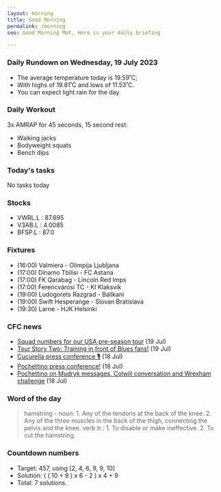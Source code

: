```yaml
---
layout: morning
title: Good Morning
permalink: /morning
seo: Good Morning Mat, Here is your daily briefing

---
```


<!-- weather_marker starts -->
### Daily Rundown on Wednesday, 19 July 2023

- The average temperature today is 19.59˚C;
- With highs of 19.81˚C and lows of 11.53˚C.
- You can expect light rain for the day.

<!-- weather_marker ends -->

### Daily Workout
<!-- workout_marker starts -->
3x AMRAP for 45 seconds, 15 second rest:

- Walking jacks
- Bodyweight squats
- Bench dips

<!-- workout_marker ends -->

### Today's tasks
<!-- task_marker starts -->
No tasks today
<!-- task_marker ends -->

### Stocks

<!-- stocks_marker starts -->

- VWRL.L : 87.695
- V3AB.L : 4.0085
- BFSP.L : 87.0

<!-- stocks_marker ends -->

### Fixtures

<!-- sports_marker starts -->

<ul>
<li>(16:00) Valmiera - Olimpija Ljubljana</li>
<li>(17:00) Dinamo Tbilisi - FC Astana</li>
<li>(17:00) FK Qarabag - Lincoln Red Imps</li>
<li>(17:00) Ferencvárosi TC - KI Klaksvík</li>
<li>(19:00) Ludogorets Razgrad - Ballkani</li>
<li>(19:00) Swift Hesperange - Slovan Bratislava</li>
<li>(19:30) Larne - HJK Helsinki</li>
</ul>

<!-- sports_marker ends -->

### CFC news

<!-- cfc_marker starts -->
- [Squad numbers for our USA pre-season tour](https://chelseafc.com/en/news/article/squad-numbers-for-our-usa-pre-season-tour) (19 Jul)
- [Tour Story Two: Training in front of Blues fans!](https://chelseafc.com/en/news/article/tour-story-two-training-in-front-of-blues-fans) (19 Jul)
- [Cucurella press conference 🎙️](https://chelseafc.com/en/video/marc-cucurella-press-conference) (18 Jul)
- [Pochettino press conference!](https://chelseafc.com/en/video/mauricio-pochettino-press-conference) (18 Jul)
- [Pochettino on Mudryk messages, Colwill conversation and Wrexham challenge](https://chelseafc.com/en/news/article/pochettino-on-mudryk-messages-colwill-conversation-and-wrexham-challenge) (18 Jul)

<!-- cfc_marker ends -->

### Word of the day
<!-- word_marker starts -->

 > hamstring - noun: 1. Any of the tendons at the back of the knee. 2. Any of the three muscles in the back of the thigh, connecting the pelvis and the knee. verb tr.: 1. To disable or make ineffective. 2. To cut the hamstring.

<!-- word_marker ends -->

### Countdown numbers
<!-- game_marker starts -->

- Target: 457, using [2, 4, 6, 9, 9, 10]
- Solution: ( ( 10 + 9 ) x 6 - 2 ) x 4 + 9
- Total: 7 solutions.

<!-- game_marker ends -->
